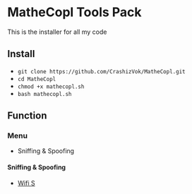 # MatheCopl Tools Pack
This is the installer for all my code

## Install
- `git clone https://github.com/CrashizVok/MatheCopl.git`
- `cd MatheCopl`
- `chmod +x mathecopl.sh`
- `bash mathecopl.sh`
## Function
### Menu 
- Sniffing & Spoofing
#### Sniffing & Spoofing
- [Wifi S](https://github.com/CrashizVok/Wifi-S.git)
  


